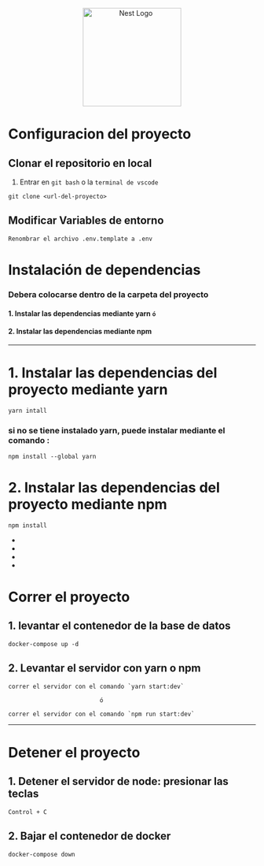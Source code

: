 <p align="center">
  <a href="http://nestjs.com/" target="blank"><img src="https://nestjs.com/img/logo-small.svg" width="200" alt="Nest Logo" /></a>
</p>


#  Configuracion del proyecto

## Clonar el repositorio en local
1. Entrar en `git bash` o la `terminal de vscode`
```
git clone <url-del-proyecto>
```  
  



## Modificar Variables de entorno
    Renombrar el archivo .env.template a .env 
  
# Instalación de dependencias
###   Debera colocarse dentro de la carpeta del proyecto
#### 1. Instalar las dependencias mediante yarn `ó`
#### 2.  Instalar las dependencias mediante npm

---



# 1. Instalar las dependencias del proyecto mediante yarn



```
yarn intall
```
### si no se tiene instalado yarn, puede instalar mediante el comando :
    

```
npm install --global yarn
```




# 2. Instalar las dependencias del proyecto mediante npm
```
npm install
```


-
-
-
-
  


# Correr el proyecto

## 1. levantar el contenedor de la base de datos
```
docker-compose up -d
```

<!-- ## 2. Levantar el servidor con yarn
```
yarn start:dev
```

## 3. Levantar el servidor con npm
```
npm run start:dev
``` -->
## 2. Levantar el servidor con yarn o npm
```
correr el servidor con el comando `yarn start:dev`

                          ó

correr el servidor con el comando `npm run start:dev`
```





***
# Detener el proyecto

## 1. Detener el servidor de node: presionar  las teclas
```
Control + C
```

## 2. Bajar el contenedor de docker
```
docker-compose down
```




